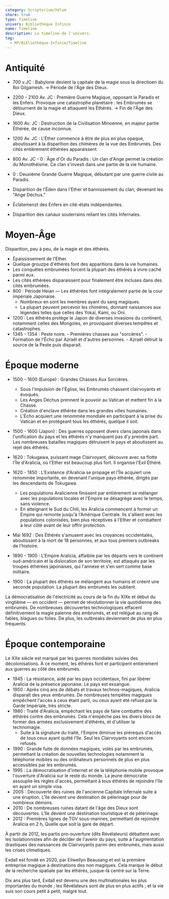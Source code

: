 ```yaml
---
category: Scriptorium/Vélum
share: true
type: Timeline
univers: Bibliothèque Infinie
name: Timeline
description: La timeline de l'univers.
tag:
  - RP/Bibliothèque-Infinie/Timeline
---
```


# Antiquité

- 700 v.JC : Babylone devient la capitale de la magie sous la directioen du Roi Gilgamesh.
  → Période de l'Âge des Dieux.
- 2200 - 2100 Av. JC : Première Guerre Magique, opposant le Paradis et les Enfers.
  Provoque une catastrophe planétaire : les Embrumés se détournent de la magie et attaquent les Éthérés.
  → Fin de l'Âge des Dieux.
- 1600 Av. JC : Destruction de la Civilisation Minoenne, en majeur partie Éthérée, de cause inconnue.
- 1200 Av. JC : L'Éther commence à être de plus en plus opaque, aboutissant à la disparition des chimères de la vue des Embrumés. Des cités entièrement éthérées apparaissent.
- 800 Av. JC - 0 : Âge d'Or du Paradis : Un clan d'Ange permet la création du Monothéisme.
  Ce clan s'investi dans une partie de la vie humaine.

- 0 : Deuxième Grande Guerre Magique, débutant par une guerre civile au Paradis.
- Disparition de l'Éden dans l'Ether et bannissement du clan, devenant les "Ange Déchus."
- Éclatemenzt des Enfers en cité-états indépendantes.
- Disparition des canaux souterrains reliant les cités Infernales.
  <br>

# Moyen-Âge

Disparition, peu à peu, de la magie et des éthérés.

- Épaississement de l'Ether.
- Quelque grouzpe d'éthérés font des apparitions dans la vie humaines.
- Les conquêtes embrumées forcent la plupart des éthérés à vivre caché parmi eux.
- Les cités éthérées disparaissent pour finalement être incluses dans des cités embrumées.
- 800 : Période Heian — Les éthérées font intégralement partie de la cour impériale Japonaise.
  - Nombreux en sont les membres ayant du sang magiques.
  - La plupart peuvent percevoir les chimères, donnant naissances aux légendes telles que celles des Yokaï, Kami, ou Oni.
- 1200 : Les éthérés protège le Japon de diverses invasions du continent, notamment celles des Mongoles, en provoquant diverses tempêtes et catastrophes.
- 1345 - 1354 : Peste noire. - Premières chasses aux "sorcières". - Formation de l'Écho par Azraël et d'autres personnes. - Azraël détruit la source de la Peste puis disparait.
  <br>

# Époque moderne

- 1500 - 1600 (Europe) : Grandes Chasses Aux Sorcières.
  - Sous l'impulsion de l'Église, les Embrumés chassent clairvoyants et évoqués.
  - Les Anges Déchus prennent le pouvoir au Vatican et mettent fin à la Chasse.
  - Création d'enclave éthérée dans les grandes villes humaines.
  - L'Écho acquiert une renommée mondiale en participant à la prise du Vatican et en protégeant tous les éthérés, quelque il soit.
- 1500 - 1600 (Japon) : Des guerres opposent divers clans japonais dans l'unification du pays et les éthérés n'y manquent pas d'y prendre part. Les nombreuses batailles magiques détruisent le pays et aboutissent au rejet des éthérés.
- 1620 : Tokugawa, puissant mage Clairvoyant, découvre avec sa flotte l'Île d'Aralicia, où l'Ether est beaucoup plus fort. Il organise l'Exil Éthéré.
- 1620 - 1850 : L'Existence d'Aralicia se propage et l'Île acquiert une renommée importante, en devenant l'unique pays éthérée, dirigés par les descendants de Tokugawa.

  - Les populations Aralicienne finissent par entièrement se mélanger avec les populations locales et l'Empire se désagrège avec le temps, sans violence.
  - En atteignant le Sud du Chili, les Aralicia commencent à former un Empire qui remonte jusqu'à l'Amérique Centrale. Ils s'allient avec les populations colonisées, bien plus réceptives à l'Ether et combattent à leur côté avant de leur offrir protection.

- Mai 1692 : Des Éthérés s'amusent avec les croyances occidentales, aboutissant à la mort de 18 personnes, et aux tous premiers outbreaks de l'histoire.

- 1890 - 1900 : L'Empire Aralicia, affaiblie par les départs vers le continent sud-américain et la dislocation de son territoire, est attaqués par les troupes éthérées japonaises, qui l'annexe et s'en sert comme base militaire.
- 1900 : La plupart des éthérés se mélangent aux humains et créent une seconde population. La plupart des embrumés les oublient.

La démocratisation de l'électricité au cours de la fin du XIXe et début du vingtième — en occident — permet de révolutionner la vie quotidienne des embrumés. De nombreuses découvertes technologiques effacent définitivement la magie païenne des embrumés, et est relégué au rang de fables, blagues ou folies.
De plus, les outbreaks deviennent de plus en plus fréquents.
<br>

# Époque contemporaine

Le XXe siècle est marqué par les guerres mondiales suivies des décolonisations. À ce moment, les éthérés font et participent entièrement aux guerres au côté des embrumés.

- 1945 : La résistance, aidé par les pays occidentaux, fini par libérer Aralicia de la présence japonaise. Le pays est exsangue.
- 1950 : Après cinq ans de débats et travaux technos-magiques, Aralicia disparaît des yeux embrumés. De nombreuses tempêtes magiques empêchent l'accès à ceux étant parti, ou ceux ayant été refusé par la Garde Impériale, très stricte.
- 1980 : Traité d'Aralicia, empêchant les pays de faire combattre des éthérés contre des embrumés. Cela n'empêche pas les divers blocs de former des armées exclusivement d'éthérés, et d'utiliser la technomagie.
  - Suite à la signature du traité, l'Empire diminue les prérequis d'accès de tous ceux ayant quitté l'île. Seul les Clairvoyants sont encore refusés.
- 1990 : Grande fuite de données magiques, volés par les embrumés, permettant la création de nouvelles technologies notamment la téléphonie mobiles ou des ordinateurs personnels de plus en plus accessibles par les embrumés.
- 1995 : La démocratisation d'internet et de la téléphonie mobile provoque l'ouverture d'Aralicia sur le reste du monde. La jeune démocratie assouplie les règles d'accès, permettant à tous éthérés de rejoindre l'île en ayant un simple visa.
- 2005 : Découverte des ruines de l'ancienne Capitale Infernale suite à une éruption. L'île devient une destination de pèlerinage pour de nombreux démons.
- 2010 : De nombreuses ruines datant de l'âge des Dieux sont découvertes. L'île devient une destination touristique et de pèlerinage.
- 2012 : Premières lignes de TGV sous-marines, permettant de rejoindre Aralicia en 2 h, Quelle que soit la gare de départ.

À partir de 2012, les partis pro-ouverture (dits Révélateurs) débattent avec les Isolationnistes afin de décider de l'avenir du pays, suite à l'augmentation drastiques des naissances de Clairvoyants parmi des embrumés, mais aussi les crises climatiques.

Exdall est fondé en 2020, par Eilwellyn Beausang et est la première entreprise magique à destinations des non magiques. Cela marque le début de la recherche spatiale par les éthérés, jusque-là centré sur la Terre.

Dix ans plus tard, Exdall est devenu une des multinationales les plus importantes du monde ; les Révélateurs sont de plus en plus actifs ; et la vie suis son cours petit à petit, malgré tout.
